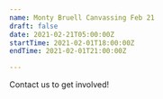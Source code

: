 ```yaml
---
name: Monty Bruell Canvassing Feb 21
draft: false
date: 2021-02-21T05:00:00Z
startTime: 2021-02-01T18:00:00Z
endTime: 2021-02-01T21:00:00Z

---
```

Contact us to get involved!